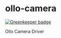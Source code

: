 ollo-camera
============

[![Greenkeeper badge](https://badges.greenkeeper.io/taoyuan/ollo-camera.svg)](https://greenkeeper.io/)

Ollo Camera Driver